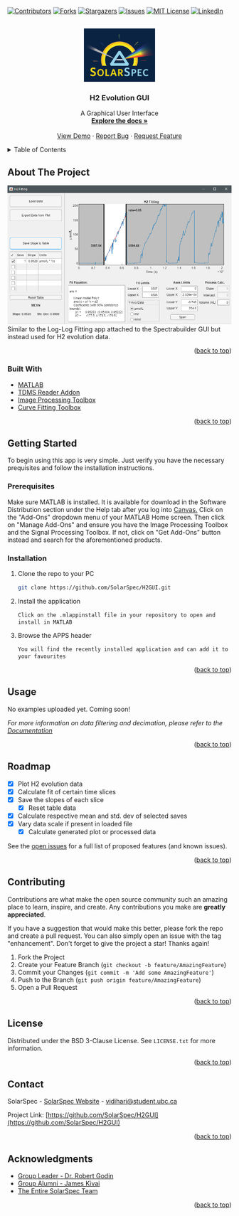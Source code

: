 <div id="top"></div>

<!-- PROJECT SHIELDS -->
[![Contributors][contributors-shield]][contributors-url]
[![Forks][forks-shield]][forks-url]
[![Stargazers][stars-shield]][stars-url]
[![Issues][issues-shield]][issues-url]
[![MIT License][license-shield]][license-url]
[![LinkedIn][linkedin-shield]][linkedin-url]



<!-- PROJECT LOGO -->
<br />
<div align="center">
  <a href="https://github.com/SolarSpec/H2GUI">
    <img src="H2 Fitting_resources/logo.png" alt="SolarSpec" width="160" height="120">
  </a>

<h3 align="center">H2 Evolution GUI</h3>

  <p align="center">
    A Graphical User Interface 
    <br />
    <a href="https://github.com/SolarSpec/H2GUI"><strong>Explore the docs »</strong></a>
    <br />
    <br />
    <a href="https://github.com/SolarSpec/H2GUI">View Demo</a>
    ·
    <a href="https://github.com/SolarSpec/H2GUI/issues">Report Bug</a>
    ·
    <a href="https://github.com/SolarSpec/H2GUI/issues">Request Feature</a>
  </p>
</div>



<!-- TABLE OF CONTENTS -->
<details>
  <summary>Table of Contents</summary>
  <ol>
    <li>
      <a href="#about-the-project">About The Project</a>
      <ul>
        <li><a href="#built-with">Built With</a></li>
      </ul>
    </li>
    <li>
      <a href="#getting-started">Getting Started</a>
      <ul>
        <li><a href="#prerequisites">Prerequisites</a></li>
        <li><a href="#installation">Installation</a></li>
      </ul>
    </li>
    <li><a href="#usage">Usage</a></li>
    <li><a href="#roadmap">Roadmap</a></li>
    <li><a href="#contributing">Contributing</a></li>
    <li><a href="#license">License</a></li>
    <li><a href="#contact">Contact</a></li>
    <li><a href="#acknowledgments">Acknowledgments</a></li>
  </ol>
</details>



<!-- ABOUT THE PROJECT -->
## About The Project

[![H2 Screenshot][product-screenshot]](https://solarspec.ok.ubc.ca/)
Similar to the Log-Log Fitting app attached to the Spectrabuilder GUI but instead used for H2 evolution data.

<p align="right">(<a href="#top">back to top</a>)</p>



### Built With

* [MATLAB](https://www.mathworks.com/products/matlab.html)
* [TDMS Reader Addon](https://www.mathworks.com/matlabcentral/fileexchange/30023-tdms-reader)
* [Image Processing Toolbox](https://www.mathworks.com/help/images/)
* [Curve Fitting Toolbox](https://www.mathworks.com/help/curvefit/)

<p align="right">(<a href="#top">back to top</a>)</p>



<!-- GETTING STARTED -->
## Getting Started

To begin using this app is very simple. Just verify you have the necessary prequisites and follow the installation instructions.

### Prerequisites

Make sure MATLAB is installed. It is available for download in the Software Distribution section under the Help tab after you log into [Canvas.](https://canvas.ubc.ca/)
Click on the "Add-Ons" dropdown menu of your MATLAB Home screen. Then click on "Manage Add-Ons" and ensure you have the Image Processing Toolbox and the Signal Processing Toolbox. If not, click on "Get Add-Ons" button instead and search for the aforementioned products.


### Installation

1. Clone the repo to your PC
   ```sh
   git clone https://github.com/SolarSpec/H2GUI.git
   ```
2. Install the application 
   ```
   Click on the .mlappinstall file in your repository to open and install in MATLAB
   ```
3. Browse the APPS header
   ```
   You will find the recently installed application and can add it to your favourites
   ```

<p align="right">(<a href="#top">back to top</a>)</p>



<!-- USAGE EXAMPLES -->
## Usage

No examples uploaded yet. Coming soon!


  <!-- <div class="row">
    <img src="H2 Fitting_resources/ExportButton.png" alt="Export">
  </div>
  <div class="row" style="float:left">
    <img src="H2 Fitting_resources/TopCSV.png" alt="Top" style="width:50%;height:50%;padding: 5px"><img src="H2 Fitting_resources/BottomCSV.png" alt="Bottom" style="width:50%;height:50%;padding: 5px">
  </div>
 -->

_For more information on data filtering and decimation, please refer to the [Documentation](https://www.mathworks.com/help/signal/ref/decimate.html#d123e21788)_

<p align="right">(<a href="#top">back to top</a>)</p>

<!-- ROADMAP -->
## Roadmap

- [X] Plot H2 evolution data
- [X] Calculate fit of certain time slices
- [X] Save the slopes of each slice
    - [X] Reset table data
- [X] Calculate respective mean and std. dev of selected saves
- [X] Vary data scale if present in loaded file
    - [X] Calculate generated plot or processed data

See the [open issues](https://github.com/SolarSpec/H2GUI/issues) for a full list of proposed features (and known issues).

<p align="right">(<a href="#top">back to top</a>)</p>

<!-- CONTRIBUTING -->
## Contributing

Contributions are what make the open source community such an amazing place to learn, inspire, and create. Any contributions you make are **greatly appreciated**.

If you have a suggestion that would make this better, please fork the repo and create a pull request. You can also simply open an issue with the tag "enhancement".
Don't forget to give the project a star! Thanks again!

1. Fork the Project
2. Create your Feature Branch (`git checkout -b feature/AmazingFeature`)
3. Commit your Changes (`git commit -m 'Add some AmazingFeature'`)
4. Push to the Branch (`git push origin feature/AmazingFeature`)
5. Open a Pull Request

<p align="right">(<a href="#top">back to top</a>)</p>

<!-- LICENSE -->
## License

Distributed under the BSD 3-Clause License. See `LICENSE.txt` for more information.

<p align="right">(<a href="#top">back to top</a>)</p>

<!-- CONTACT -->
## Contact

SolarSpec - [SolarSpec Website](https://solarspec.ok.ubc.ca/) - vidihari@student.ubc.ca

Project Link: [https://github.com/SolarSpec/H2GUI](https://github.com/SolarSpec/H2GUI)

<p align="right">(<a href="#top">back to top</a>)</p>

<!-- ACKNOWLEDGMENTS -->
## Acknowledgments

* [Group Leader - Dr. Robert Godin](https://solarspec.ok.ubc.ca/people/)
* [Group Alumni - James Kivai](https://solarspec.ok.ubc.ca/people/)
* [The Entire SolarSpec Team](https://solarspec.ok.ubc.ca/people/)

<p align="right">(<a href="#top">back to top</a>)</p>

<!-- MARKDOWN LINKS & IMAGES -->
<!-- https://www.markdownguide.org/basic-syntax/#reference-style-links -->
[contributors-shield]: https://img.shields.io/github/contributors/SolarSpec/H2GUI.svg?style=for-the-badge
[contributors-url]: https://github.com/SolarSpec/H2GUI/graphs/contributors
[forks-shield]: https://img.shields.io/github/forks/SolarSpec/H2GUI.svg?style=for-the-badge
[forks-url]: https://github.com/SolarSpec/H2GUI/network/members
[stars-shield]: https://img.shields.io/github/stars/SolarSpec/H2GUI.svg?style=for-the-badge
[stars-url]: https://github.com/SolarSpec/H2GUI/stargazers
[issues-shield]: https://img.shields.io/github/issues/SolarSpec/H2GUI.svg?style=for-the-badge
[issues-url]: https://github.com/SolarSpec/H2GUI/issues
[license-shield]: https://img.shields.io/github/license/SolarSpec/H2GUI.svg?style=for-the-badge
[license-url]: https://github.com/SolarSpec/H2GUI/blob/main/LICENSE.txt
[linkedin-shield]: https://img.shields.io/badge/-LinkedIn-black.svg?style=for-the-badge&logo=linkedin&colorB=555
[linkedin-url]: https://linkedin.com/in/haris-vidimlic-06730019b/
[product-screenshot]: H2_Fitting_resources/Screenshot.png
